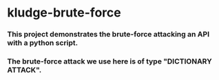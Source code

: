# kludge-brute-force
### This project demonstrates the brute-force attacking an API with a python script.
### The brute-force attack we use here is of type "DICTIONARY ATTACK".


